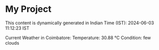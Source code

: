 # My Project

This content is dynamically generated in Indian Time (IST): 2024-06-03 11:12:23 IST


Current Weather in Coimbatore:
Temperature: 30.88 °C
Condition: few clouds
